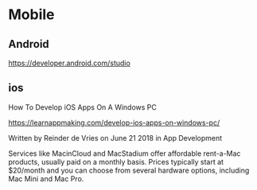 # Mobile

## Android

https://developer.android.com/studio

## ios

How To Develop iOS Apps On A Windows PC

https://learnappmaking.com/develop-ios-apps-on-windows-pc/

Written by Reinder de Vries on June 21 2018 in App Development

Services like MacinCloud and MacStadium offer affordable rent-a-Mac products, usually paid on a monthly basis. Prices typically start at $20/month and you can choose from several hardware options, including Mac Mini and Mac Pro.
